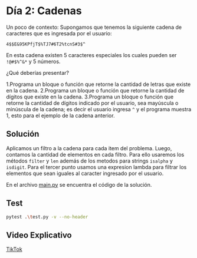 # Día 2: Cadenas

Un poco de contexto:
Supongamos que tenemos la siguiente cadena de caracteres que es ingresada por el usuario:

```4$$E&95KPfjT$%TJ7#6T2%tcnS#3$^```

En esta cadena existen 5 caracteres especiales los cuales pueden ser `!@#$%^&*` y 5 números.

¿Qué deberías presentar?

1.Programa un bloque o función que retorne la cantidad de letras que existe en la cadena.
2.Programa un bloque o función que retorne la cantidad de dígitos que existe en la cadena.
3.Programa un bloque o función que retorne la cantidad de dígitos indicado por el usuario, sea mayúscula o minúscula de la cadena; es decir el usuario ingresa `^` y el programa muestra 1, esto para el ejemplo de la cadena anterior.

## Solución

Aplicamos un filtro a la cadena para cada item del problema. Luego, contamos la cantidad de elementos en cada filtro. Para ello usaremos los métodos `filter` y `len` además de los metodos para strings `isalpha` y `isdigit`. Para el tercer punto usamos una expresion lambda para filtrar los elementos que sean iguales al caracter ingresado por el usuario.

En el archivo [main.py](main.py) se encuentra el código de la solución.

## Test

```bash
pytest .\test.py -v --no-header
```

## Video Explicativo

[TikTok](https://www.tiktok.com/@crixodia/video/7148312688291007749)
